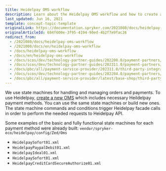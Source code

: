 ```yaml
---
title: Heidelpay OMS workflow
description: Learn about the Heidelpay OMS workflow and how to create a new Spryker OMS with Heildelpay payment method in your Spryker Project.
last_updated: Jun 16, 2021
template: concept-topic-template
originalLink: https://documentation.spryker.com/2021080/docs/heidelpay-oms-workflow
originalArticleId: 604f600e-3f95-4194-90ed-4b2f7e9fac26
redirect_from:
  - /2021080/docs/heidelpay-oms-workflow
  - /2021080/docs/en/heidelpay-oms-workflow
  - /docs/heidelpay-oms-workflow
  - /docs/en/heidelpay-oms-workflow
  - /docs/scos/dev/technology-partner-guides/202200.0/payment-partners/heidelpay/heidelpay-oms-workflow.html
  - /docs/scos/dev/technology-partner-guides/202311.0/payment-partners/heidelpay/heidelpay-oms-workflow.html
  - /docs/pbc/all/payment-service-provider/202311.0/third-party-integrations/heidelpay/heidelpay-oms-workflow.html
  - /docs/scos/dev/technology-partner-guides/202204.0/payment-partners/heidelpay/heidelpay-oms-workflow.html
  - /docs/pbc/all/payment-service-provider/latest/base-shop/third-party-integrations/heidelpay/heidelpay-oms-workflow.html
---
```


We use state machines for handling and managing orders and payments.
To use Heidelpay, [create a new OMS](/docs/dg/dev/backend-development/data-manipulation/set-up-an-order-management-system.html) which includes necessary Heildelpay payment methods. You can use the same state machines or build new ones. The state machine commands and conditions trigger Heidelpay facade calls in order to perform the needed requests to Heidelpay API.

Some examples of the basic and fully functional state machines for each payment method were already built: `vendor/spryker-eco/heidelpay/config/Zed/Oms`

- `HeidelpaySofort01.xml`
- `HeidelpayPaypalDebit01.xml`
- `HeidelpayIdeal01.xml`
- `HeidelpaySofort01.xml`
- `HeidelpayCreditCardSecureAuthorize01.xml`

